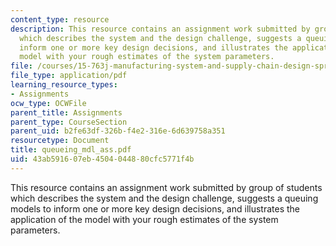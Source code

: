 ```yaml
---
content_type: resource
description: This resource contains an assignment work submitted by group of students
  which describes the system and the design challenge, suggests a queuing models to
  inform one or more key design decisions, and illustrates the application of the
  model with your rough estimates of the system parameters.
file: /courses/15-763j-manufacturing-system-and-supply-chain-design-spring-2005/43ab591607eb4504044880cfc5771f4b_queueing_mdl_ass.pdf
file_type: application/pdf
learning_resource_types:
- Assignments
ocw_type: OCWFile
parent_title: Assignments
parent_type: CourseSection
parent_uid: b2fe63df-326b-f4e2-316e-6d639758a351
resourcetype: Document
title: queueing_mdl_ass.pdf
uid: 43ab5916-07eb-4504-0448-80cfc5771f4b
---
```

This resource contains an assignment work submitted by group of students which describes the system and the design challenge, suggests a queuing models to inform one or more key design decisions, and illustrates the application of the model with your rough estimates of the system parameters.

